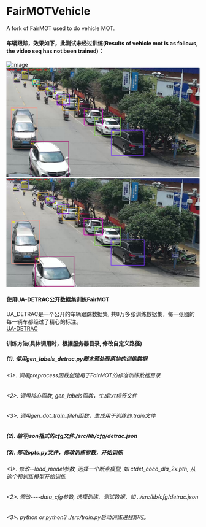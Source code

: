 # FairMOTVehicle
A fork of FairMOT used to do vehicle MOT.

#### 车辆跟踪，效果如下，此测试未经过训练(Results of vehicle mot is as follows, the video seq has not been trained)： </br>
![image](https://github.com/CaptainEven/FairMOTVehicle/blob/master/results/frame/result_vehicle.gif) 
![image](https://github.com/CaptainEven/FairMOTVehicle/blob/master/results/frame/00220.jpg)
![image](https://github.com/CaptainEven/FairMOTVehicle/blob/master/results/frame/00232.jpg)
</br>
#### 使用UA-DETRAC公开数据集训练FairMOT
UA_DETRAC是一个公开的车辆跟踪数据集, 共8万多张训练数据集，每一张图的每一辆车都经过了精心的标注。</br>
[UA-DETRAC](http://detrac-db.rit.albany.edu/) </br>

#### 训练方法(具体调用时，根据服务器目录, 修改自定义路径)
##### (1). 使用gen_labels_detrac.py脚本预处理原始的训练数据
###### <1>. 调用preprocess函数创建用于FairMOT的标准训练数据目录
###### <2>. 调用核心函数, gen_labels函数，生成txt标签文件
###### <3>. 调用gen_dot_train_fileh函数，生成用于训练的.train文件
##### (2). 编写json格式的cfg文件./src/lib/cfg/detrac.json
##### (3). 修改opts.py文件，修改训练参数，开始训练
###### <1>. 修改--load_model参数, 选择一个断点模型, 如 ctdet_coco_dla_2x.pth, 从这个预训练模型开始训练
###### <2>. 修改----data_cfg参数, 选择训练、测试数据，如 ../src/lib/cfg/detrac.json
###### <3>. python or python3 ./src/train.py启动训练进程即可。
